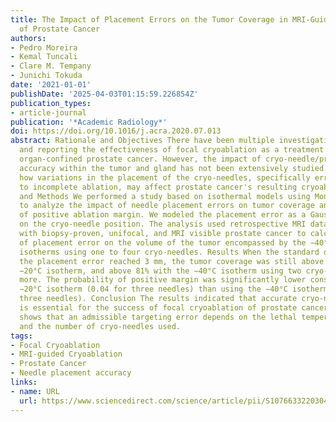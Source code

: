 ```yaml
---
title: The Impact of Placement Errors on the Tumor Coverage in MRI-Guided Focal Cryoablation
  of Prostate Cancer
authors:
- Pedro Moreira
- Kemal Tuncali
- Clare M. Tempany
- Junichi Tokuda
date: '2021-01-01'
publishDate: '2025-04-03T01:15:59.226854Z'
publication_types:
- article-journal
publication: '*Academic Radiology*'
doi: https://doi.org/10.1016/j.acra.2020.07.013
abstract: Rationale and Objectives There have been multiple investigations defining
  and reporting the effectiveness of focal cryoablation as a treatment option for
  organ-confined prostate cancer. However, the impact of cryo-needle/probe placement
  accuracy within the tumor and gland has not been extensively studied. We analyzed
  how variations in the placement of the cryo-needles, specifically errors leading
  to incomplete ablation, may affect prostate cancer's resulting cryoablation. Materials
  and Methods We performed a study based on isothermal models using Monte Carlo simulations
  to analyze the impact of needle placement errors on tumor coverage and the probability
  of positive ablation margin. We modeled the placement error as a Gaussian noise
  on the cryo-needle position. The analysis used retrospective MRI data of 15 patients
  with biopsy-proven, unifocal, and MRI visible prostate cancer to calculate the impact
  of placement error on the volume of the tumor encompassed by the −40°C and −20°C
  isotherms using one to four cryo-needles. Results When the standard deviation of
  the placement error reached 3 mm, the tumor coverage was still above 97% with the
  −20°C isotherm, and above 81% with the −40°C isotherm using two cryo-needles or
  more. The probability of positive margin was significantly lower considering the
  −20°C isotherm (0.04 for three needles) than using the −40°C isotherm (0.66 for
  three needles). Conclusion The results indicated that accurate cryo-needle placement
  is essential for the success of focal cryoablation of prostate cancer. The analysis
  shows that an admissible targeting error depends on the lethal temperature considered
  and the number of cryo-needles used.
tags:
- Focal Cryoablation
- MRI-guided Cryoablation
- Prostate Cancer
- Needle placement accuracy
links:
- name: URL
  url: https://www.sciencedirect.com/science/article/pii/S1076633220304293
---
```

